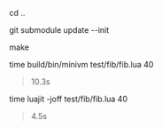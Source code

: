 cd ..

git submodule update --init

make

time build/bin/minivm test/fib/fib.lua 40

> 10.3s

time luajit -joff test/fib/fib.lua 40

> 4.5s